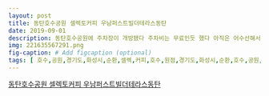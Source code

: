 ```yaml
---
layout: post
title: 동탄호수공원 셀렉토커피 우남퍼스트빌더테라스동탄
date: 2019-09-01
description: 동탄호수공원에 주차장이 개방됐다 주차비는 무료인듯 했다 아직은 어수선해서 도로변에 주차하는 동탄호수공원가는 길에 모델하우스 들이 있다 미계약분 신청받는다는 우남퍼스트빌 더테라스가 있어서 
img: 221635567291.png
fig-caption: # Add figcaption (optional)
tags: [ 호수,공원,경기도,화성시,순환,셀렉,커피,호수,원점,경기도,화성시,순환,호수,공원,산책,구름,선선,오리,보고,산책,호수,공원,주차장,개방,차비,무료,도로,주차,경우,호수,공원,산책,목말,근처,레토,커피,음료,한잔,쁘띠,셀렉,커피,셀렉,커피,메뉴,디저트,팔고,빙수,수세미,팔고,구석구석,테이블,빼곡,원두,엠디,상품,판매,커피,정도,여기,알바,정도,셀렉,커피,처음,원래,호수,원가,모델하우스,미계,약분,신청,우남,퍼스트,테라스,방문,세대,확인,접수,계획,다짜고짜,입장,신분증,얼결,아무,설명,입장료,무조건,신분증,복사,그대로,접수,신청,투하,의도,경우,누가,신청,상황,접수,통관,리하,여직원,세대,확인,추첨,설명,추첨,진행,추첨,오후,시반,일단,드라이브,시반,다시,설명,개뿔,설명,얘기,전해,미계,세대,가구,기석,사람,땡볕,마이크,제대로,제대로,시렁,거리,어쨌든,추첨,한단,강제,신청,어쨌든,정보,일단,서서,상황,보기,세상,요즘,시대,반장,투표,일일이,추첨,종이,추첨,사람,생기,요즘,추첨,불평,불만,땡볕,천막,주차장,거의,시간,그냥,행사,어디,도대체,완전,깡패,개인정보,위반,지네,접수,사람,땡볕,고생,처음,다해,점점,분위기,흡사,전쟁,더위,지침,아이,사람,순번,정도,안내,장난,모델하우스,구경,계단,목재,구조,옆집,소음,벽체,규격,대비,시공,등등,제대로,사람,제대로,설명,시간,낭비,신분증,복사,아파트,상가,행사,만날,일이,얼마나,행사,리스트,등록,덕분,하루,반나절,소비,하루,피곤 ]
---
```

[동탄호수공원 셀렉토커피 우남퍼스트빌더테라스동탄](https://blog.naver.com/mola0127?Redirect=Log&logNo=221635567291)